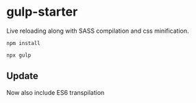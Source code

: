  # gulp-starter
 Live reloading along with SASS compilation and css minification.
  
 ```npm install```
 
```npx gulp```
 
 ## Update
 Now also include ES6 transpilation